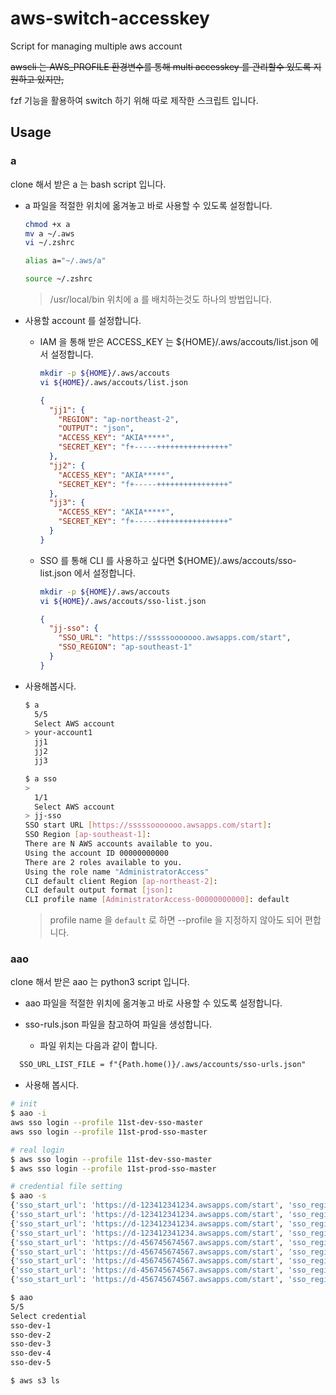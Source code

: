 # aws-switch-accesskey
Script for managing multiple aws account

~~awscli 는 AWS_PROFILE 환경변수를 통해 multi accesskey 를 관리할수 있도록 지원하고 있지만,~~

fzf 기능을 활용하여 switch 하기 위해 따로 제작한 스크립트 입니다.

## Usage

### a

clone 해서 받은 a 는 bash script 입니다.

* a 파일을 적절한 위치에 옮겨놓고 바로 사용할 수 있도록 설정합니다.

  ```bash
  chmod +x a
  mv a ~/.aws
  vi ~/.zshrc
  ```

  ```bash
  alias a="~/.aws/a"
  ```

  ```bash
  source ~/.zshrc
  ```

  > /usr/local/bin 위치에 a 를 배치하는것도 하나의 방법입니다.

* 사용할 account 를 설정합니다.

  * IAM 을 통해 받은 ACCESS_KEY 는 ${HOME}/.aws/accouts/list.json 에서 설정합니다.

    ```bash
    mkdir -p ${HOME}/.aws/accouts
    vi ${HOME}/.aws/accouts/list.json
    ```

    ```json
    {
      "jj1": {
        "REGION": "ap-northeast-2",
        "OUTPUT": "json",
        "ACCESS_KEY": "AKIA*****",
        "SECRET_KEY": "f+-----++++++++++++++++"
      },
      "jj2": {
        "ACCESS_KEY": "AKIA*****",
        "SECRET_KEY": "f+-----++++++++++++++++"
      },
      "jj3": {
        "ACCESS_KEY": "AKIA*****",
        "SECRET_KEY": "f+-----++++++++++++++++"
      }
    }
    ```
    
  * SSO 를 통해 CLI 를 사용하고 싶다면 ${HOME}/.aws/accouts/sso-list.json 에서 설정합니다.

    ```bash
    mkdir -p ${HOME}/.aws/accouts
    vi ${HOME}/.aws/accouts/sso-list.json
    ```

    ```json
    {
      "jj-sso": {
        "SSO_URL": "https://sssssooooooo.awsapps.com/start",
        "SSO_REGION": "ap-southeast-1"
      }
    }
    ```


* 사용해봅시다.

  ```bash
  $ a
    5/5
    Select AWS account
  > your-account1
    jj1
    jj2
    jj3
  ```

  ```bash
  $ a sso
  >
    1/1
    Select AWS account
  > jj-sso
  SSO start URL [https://sssssooooooo.awsapps.com/start]:
  SSO Region [ap-southeast-1]:
  There are N AWS accounts available to you.
  Using the account ID 00000000000
  There are 2 roles available to you.
  Using the role name "AdministratorAccess"
  CLI default client Region [ap-northeast-2]:
  CLI default output format [json]:
  CLI profile name [AdministratorAccess-00000000000]: default

  ```
  > profile name 을 `default` 로 하면 --profile 을 지정하지 않아도 되어 편합니다.


### aao

clone 해서 받은 aao 는 python3 script 입니다.

* aao 파일을 적절한 위치에 옮겨놓고 바로 사용할 수 있도록 설정합니다.

* sso-ruls.json 파일을 참고하여 파일을 생성합니다.
    * 파일 위치는 다음과 같이 합니다.
```txt
  SSO_URL_LIST_FILE = f"{Path.home()}/.aws/accounts/sso-urls.json"
```

* 사용해 봅시다.
```bash
# init
$ aao -i
aws sso login --profile 11st-dev-sso-master
aws sso login --profile 11st-prod-sso-master

# real login
$ aws sso login --profile 11st-dev-sso-master
$ aws sso login --profile 11st-prod-sso-master

# credential file setting
$ aao -s
{'sso_start_url': 'https://d-123412341234.awsapps.com/start', 'sso_region': 'ap-southeast-1'}
{'sso_start_url': 'https://d-123412341234.awsapps.com/start', 'sso_region': 'ap-southeast-1', 'sso_role_name': 'AdministratorAccess', 'sso_account_id': '12341234'}
{'sso_start_url': 'https://d-123412341234.awsapps.com/start', 'sso_region': 'ap-southeast-1', 'sso_role_name': 'Billing', 'sso_account_id': '12341234'}
{'sso_start_url': 'https://d-123412341234.awsapps.com/start', 'sso_region': 'ap-southeast-1', 'sso_role_name': 'AdministratorAccess', 'sso_account_id': '6548987'}
{'sso_start_url': 'https://d-456745674567.awsapps.com/start', 'sso_region': 'ap-southeast-1'}
{'sso_start_url': 'https://d-456745674567.awsapps.com/start', 'sso_region': 'ap-southeast-1', 'sso_role_name': 'AdministratorAccess', 'sso_account_id': '12341234'}
{'sso_start_url': 'https://d-456745674567.awsapps.com/start', 'sso_region': 'ap-southeast-1', 'sso_role_name': 'AdministratorAccess', 'sso_account_id': '1345621346'}
{'sso_start_url': 'https://d-456745674567.awsapps.com/start', 'sso_region': 'ap-southeast-1', 'sso_role_name': 'AdministratorAccess', 'sso_account_id': '425763456'}
{'sso_start_url': 'https://d-456745674567.awsapps.com/start', 'sso_region': 'ap-southeast-1', 'sso_role_name': 'AdministratorAccess', 'sso_account_id': '24572456'}

$ aao
5/5
Select credential
sso-dev-1
sso-dev-2
sso-dev-3
sso-dev-4
sso-dev-5

$ aws s3 ls
```


